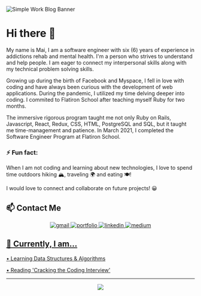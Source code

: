 ![Simple Work Blog Banner](https://user-images.githubusercontent.com/72598552/118063236-a919ab80-b366-11eb-91f0-20fd9ae27217.png)
# Hi there 👋

<!--
**maifam/maifam** is a ✨ _special_ ✨ repository because its `README.md` (this file) appears on your GitHub profile.

Here are some ideas to get you started:

- 🔭 I’m currently working on ...
- 🌱 I’m currently learning ...
- 👯 I’m looking to collaborate on ...
- 🤔 I’m looking for help with ...
- 💬 Ask me about ...
- 📫 How to reach me: ...
- 😄 Pronouns: ...
- ⚡ Fun fact: ...
-->
 My name is Mai, I am a software engineer with six (6) years of experience in addictions rehab and mental health. I'm a person who strives to understand and help people. I am eager to connect my interpersonal skills along with my technical problem solving skills. 

Growing up during the birth of Facebook and Myspace, I fell in love with coding and have always been curious with the development of web applications. During the pandemic, I utilized my time delving deeper into coding. I commited to Flatiron School after teaching myself Ruby for two months. 

The immersive rigorous program taught me not only Ruby on Rails, Javascript, React, Redux, CSS, HTML, PostgreSQL and SQL, but it taught me time-management and patience. In March 2021, I completed the Software Engineer Program at Flatiron School. 

### ⚡ Fun fact: 

When I am not coding and learning about new technologies, I love to spend time outdoors hiking 🏔, traveling 🌍 and eating 🍽! 

I would love to connect and collaborate on future projects! 😀

## 📫 Contact Me 

<div align="center">
 </a>
<a href="mailto:maitphm@gmail.com">
<img src="https://img.shields.io/badge/email%20me-EA4335?style=for-the-badge&logo=gmail&logoColor=white" alt="gmail" />
</a>
<a href="https://maipham.dev/">
<img src="https://img.shields.io/badge/Portfolio-042549?style=for-the-badge&logo=moleculer&logoColor=white" alt="portfolio" />
</a>
<a href="https://www.linkedin.com/in/maitpham">
<img src="https://img.shields.io/badge/Linkedin-0A66C2?style=for-the-badge&logo=linkedin&logoColor=white" alt="linkedin" />
</a>
<a href="https://maitphm.medium.com/">
<img src="https://img.shields.io/badge/medium-black?style=for-the-badge&logo=medium&logoColor=white" alt="medium" />

</div>

## 🌱 Currently, I am... 

• Learning Data Structures & Algorithms

• Reading 'Cracking the Coding Interview' 

---

<div align='center'>
 
![](https://komarev.com/ghpvc/?username=maifam&label=Profile+Views)
 
</div>
